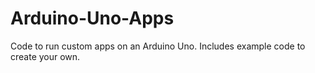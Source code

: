 # Arduino-Uno-Apps
Code to run custom apps on an Arduino Uno. Includes example code to create your own.
